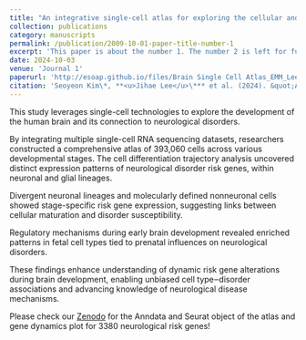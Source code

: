 ```yaml
---
title: "An integrative single-cell atlas for exploring the cellular and temporal specificity of genes related to neurological disorders during human brain development"
collection: publications
category: manuscripts
permalink: /publication/2009-10-01-paper-title-number-1
excerpt: 'This paper is about the number 1. The number 2 is left for future work.'
date: 2024-10-03
venue: 'Journal 1'
paperurl: 'http://esoap.github.io/files/Brain Single Cell Atlas_EMM_Lee.pdf'
citation: 'Seoyeon Kim\*, **<u>Jihae Lee</u>\*** et al. (2024). &quot;An integrative single-cell atlas for exploring the cellular and temporal specificity of genes related to neurological disorders during human brain development.&quot; <i>Experimental & Molecular Medicine</i>, 56.'
---
```


This study leverages single-cell technologies to explore the development of the human brain and its connection to neurological disorders. 

By integrating multiple single-cell RNA sequencing datasets, researchers constructed a comprehensive atlas of 393,060 cells across various developmental stages. The cell differentiation trajectory analysis uncovered distinct expression patterns of neurological disorder risk genes, within neuronal and glial lineages. 

Divergent neuronal lineages and molecularly defined nonneuronal cells showed stage-specific risk gene expression, suggesting links between cellular maturation and disorder susceptibility. 

Regulatory mechanisms during early brain development revealed enriched patterns in fetal cell types tied to prenatal influences on neurological disorders. 

These findings enhance understanding of dynamic risk gene alterations during brain development, enabling unbiased cell type‒disorder associations and advancing knowledge of neurological disease mechanisms.

Please check our [Zenodo](https://doi.org/10.5281/zenodo.10939707) for the Anndata and Seurat object of the atlas and gene dynamics plot for 3380 neurological risk genes!
